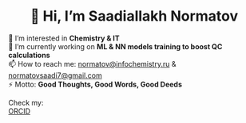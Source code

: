 <h1 align="center">👋 Hi, I’m <strong>Saadiallakh Normatov</strong></h1>

👀 I’m interested in **Chemistry & IT**  
🌱 I’m currently working on **ML & NN models training to boost QC calculations**  
📫 How to reach me: normatov@infochemistry.ru & normatovsaadi7@gmail.com  
⚡ Motto: **Good Thoughts, Good Words, Good Deeds**  

Check my:  
[ORCID](https://orcid.org/0009-0004-4834-7713)

<!---
Saadiallakh/Saadiallakh is a ✨ special ✨ repository because its `README.md` (this file) appears on your GitHub profile.
You can click the Preview link to take a look at your changes.
--->
